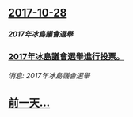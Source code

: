 ## [2017-10-28](/news/2017/10/28/index.md)

##### 2017年冰島議會選舉
### [2017年冰島議會選舉進行投票。 ](/news/2017/10/28/2017年冰島議會選舉進行投票.md)
_消息: 2017年冰島議會選舉_

## [前一天...](/news/2017/10/27/index.md)

